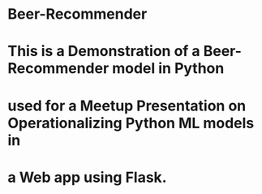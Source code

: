 # Beer-Recommender
# This is a Demonstration of a Beer-Recommender model in Python
# used for a Meetup Presentation on Operationalizing Python ML models in 
# a Web app using Flask.
